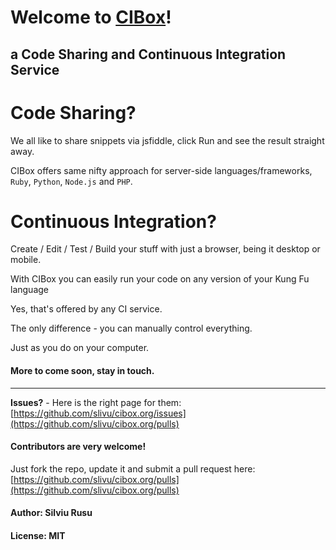 # Welcome to [CIBox](http://cibox.org)!
## a Code Sharing and Continuous Integration Service

# Code Sharing?

We all like to share snippets via jsfiddle,
click Run and see the result straight away.

CIBox offers same nifty approach 
for server-side languages/frameworks,
`Ruby`, `Python`, `Node.js` and `PHP`.

# Continuous Integration?
Create / Edit / Test / Build
your stuff with just a browser,
being it desktop or mobile.

With CIBox you can easily run your code
on any version of your Kung Fu language

Yes, that's offered by any CI service.

The only difference - 
you can manually control everything.

Just as you do on your computer.

#### More to come soon, stay in touch.

<hr/>

**Issues?** - Here is the right page for them:<br/>
[https://github.com/slivu/cibox.org/issues](https://github.com/slivu/cibox.org/pulls)

#### Contributors are very welcome!
Just fork the repo, update it and submit a pull request here:<br/>
[https://github.com/slivu/cibox.org/pulls](https://github.com/slivu/cibox.org/pulls)

#### Author: Silviu Rusu

#### License: MIT
